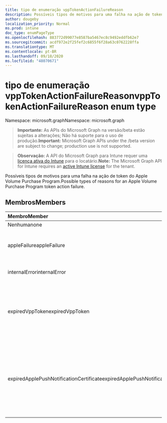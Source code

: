 ```yaml
---
title: tipo de enumeração vppTokenActionFailureReason
description: Possíveis tipos de motivos para uma falha na ação de token do Apple Volume Purchase Program.
author: dougeby
localization_priority: Normal
ms.prod: intune
doc_type: enumPageType
ms.openlocfilehash: 883772d99077e8587ba5467ec8c9492eddfb62e7
ms.sourcegitcommit: acdf972e2f25fef2c6855f6f28a63c0762228ffa
ms.translationtype: MT
ms.contentlocale: pt-BR
ms.lasthandoff: 09/18/2020
ms.locfileid: "48070671"
---
```

# <a name="vpptokenactionfailurereason-enum-type"></a><span data-ttu-id="d312f-103">tipo de enumeração vppTokenActionFailureReason</span><span class="sxs-lookup"><span data-stu-id="d312f-103">vppTokenActionFailureReason enum type</span></span>

<span data-ttu-id="d312f-104">Namespace: microsoft.graph</span><span class="sxs-lookup"><span data-stu-id="d312f-104">Namespace: microsoft.graph</span></span>

> <span data-ttu-id="d312f-105">**Importante:** As APIs do Microsoft Graph na versão/beta estão sujeitas a alterações; Não há suporte para o uso de produção.</span><span class="sxs-lookup"><span data-stu-id="d312f-105">**Important:** Microsoft Graph APIs under the /beta version are subject to change; production use is not supported.</span></span>

> <span data-ttu-id="d312f-106">**Observação:** A API do Microsoft Graph para Intune requer uma [licença ativa do Intune](https://go.microsoft.com/fwlink/?linkid=839381) para o locatário.</span><span class="sxs-lookup"><span data-stu-id="d312f-106">**Note:** The Microsoft Graph API for Intune requires an [active Intune license](https://go.microsoft.com/fwlink/?linkid=839381) for the tenant.</span></span>

<span data-ttu-id="d312f-107">Possíveis tipos de motivos para uma falha na ação de token do Apple Volume Purchase Program.</span><span class="sxs-lookup"><span data-stu-id="d312f-107">Possible types of reasons for an Apple Volume Purchase Program token action failure.</span></span>

## <a name="members"></a><span data-ttu-id="d312f-108">Membros</span><span class="sxs-lookup"><span data-stu-id="d312f-108">Members</span></span>
|<span data-ttu-id="d312f-109">Membro</span><span class="sxs-lookup"><span data-stu-id="d312f-109">Member</span></span>|<span data-ttu-id="d312f-110">Valor</span><span class="sxs-lookup"><span data-stu-id="d312f-110">Value</span></span>|<span data-ttu-id="d312f-111">Descrição</span><span class="sxs-lookup"><span data-stu-id="d312f-111">Description</span></span>|
|:---|:---|:---|
|<span data-ttu-id="d312f-112">Nenhuma</span><span class="sxs-lookup"><span data-stu-id="d312f-112">none</span></span>|<span data-ttu-id="d312f-113">,0</span><span class="sxs-lookup"><span data-stu-id="d312f-113">0</span></span>|<span data-ttu-id="d312f-114">Nenhum.</span><span class="sxs-lookup"><span data-stu-id="d312f-114">None.</span></span>|
|<span data-ttu-id="d312f-115">appleFailure</span><span class="sxs-lookup"><span data-stu-id="d312f-115">appleFailure</span></span>|<span data-ttu-id="d312f-116">1 </span><span class="sxs-lookup"><span data-stu-id="d312f-116">1</span></span>|<span data-ttu-id="d312f-117">Ocorreu um erro no serviço da Apple.</span><span class="sxs-lookup"><span data-stu-id="d312f-117">There was an error on Apple's service.</span></span>|
|<span data-ttu-id="d312f-118">internalError</span><span class="sxs-lookup"><span data-stu-id="d312f-118">internalError</span></span>|<span data-ttu-id="d312f-119">2 </span><span class="sxs-lookup"><span data-stu-id="d312f-119">2</span></span>|<span data-ttu-id="d312f-120">Ocorreu um erro interno.</span><span class="sxs-lookup"><span data-stu-id="d312f-120">There was an internal error.</span></span>|
|<span data-ttu-id="d312f-121">expiredVppToken</span><span class="sxs-lookup"><span data-stu-id="d312f-121">expiredVppToken</span></span>|<span data-ttu-id="d312f-122">3 </span><span class="sxs-lookup"><span data-stu-id="d312f-122">3</span></span>|<span data-ttu-id="d312f-123">Ocorreu um erro porque o token do Apple Volume Purchase Program expirou.</span><span class="sxs-lookup"><span data-stu-id="d312f-123">There was an error because the Apple Volume Purchase Program token was expired.</span></span>|
|<span data-ttu-id="d312f-124">expiredApplePushNotificationCertificate</span><span class="sxs-lookup"><span data-stu-id="d312f-124">expiredApplePushNotificationCertificate</span></span>|<span data-ttu-id="d312f-125">4 </span><span class="sxs-lookup"><span data-stu-id="d312f-125">4</span></span>|<span data-ttu-id="d312f-126">Ocorreu um erro porque o certificado de notificação por push do Apple Volume Purchase Program expirou.</span><span class="sxs-lookup"><span data-stu-id="d312f-126">There was an error because the Apple Volume Purchase Program Push Notification certificate expired.</span></span>|






